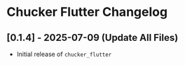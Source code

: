 # Chucker Flutter Changelog

## [0.1.4] - 2025-07-09 (Update All Files)
- Initial release of `chucker_flutter`